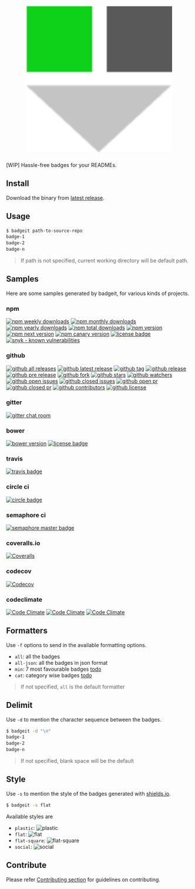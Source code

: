 <h1 align="center">
<img width="400" src="https://raw.githubusercontent.com/scriptnull/badgeit/master/art.png" />
</h1>

[WIP] Hassle-free badges for your READMEs.

## Install
Download the binary from [latest release](https://github.com/scriptnull/badgeit/releases).

## Usage
```bash
$ badgeit path-to-source-repo
badge-1
badge-2
badge-n
```

> If path is not specified, current working directory will be default path.

## Samples
Here are some samples generated by badgeit, for various kinds of projects.
### npm
[![npm weekly downloads](https://img.shields.io/npm/dw/express.svg)](https://npmjs.com/package/express) [![npm monthly downloads](https://img.shields.io/npm/dm/express.svg)](https://npmjs.com/package/express) [![npm yearly downloads](https://img.shields.io/npm/dy/express.svg)](https://npmjs.com/package/express) [![npm total downloads](https://img.shields.io/npm/dt/express.svg)](https://npmjs.com/package/express) [![npm version](https://img.shields.io/npm/v/express.svg)](https://npmjs.com/package/express) [![npm next version](https://img.shields.io/npm/v/express/next.svg)](https://npmjs.com/package/express) [![npm canary version](https://img.shields.io/npm/v/express/canary.svg)](https://npmjs.com/package/express) [![license badge](https://img.shields.io/npm/l/express.svg)](https://npmjs.com/package/express) [![snyk - known vulnerabilities](https://snyk.io/test/npm/express/badge.svg)](https://snyk.io/test/npm/express)

### github
[![github all releases](https://img.shields.io/github/downloads/atom/atom/total.svg)](https://github.com/atom/atom) [![github latest release](https://img.shields.io/github/downloads/atom/atom/latest/total.svg)](https://github.com/atom/atom) [![github tag](https://img.shields.io/github/tag/atom/atom.svg)](https://github.com/atom/atom) [![github release](https://img.shields.io/github/release/atom/atom.svg)](https://github.com/atom/atom) [![github pre release](https://img.shields.io/github/release/atom/atom/all.svg)](https://github.com/atom/atom) [![github fork](https://img.shields.io/github/forks/atom/atom.svg?style=social&label=Fork)](https://github.com/atom/atom) [![github stars](https://img.shields.io/github/stars/atom/atom.svg?style=social&label=Star)](https://github.com/atom/atom) [![github watchers](https://img.shields.io/github/watchers/atom/atom.svg?style=social&label=Watch)](https://github.com/atom/atom) [![github open issues](https://img.shields.io/github/issues/atom/atom.svg)](https://github.com/atom/atom) [![github closed issues](https://img.shields.io/github/issues-closed/atom/atom.svg)](https://github.com/atom/atom) [![github open pr](https://img.shields.io/github/issues-pr/atom/atom.svg)](https://github.com/atom/atom) [![github closed pr](https://img.shields.io/github/issues-pr-closed/atom/atom.svg)](https://github.com/atom/atom) [![github contributors](https://img.shields.io/github/contributors/atom/atom.svg)](https://github.com/atom/atom) [![github license](https://img.shields.io/github/license/atom/atom.svg)](https://github.com/atom/atom)

### gitter
[![gitter chat room](https://badges.gitter.im/scriptnull/badgeit.svg)](https://gitter.im/scriptnull/badgeit)

### bower
[![bower version](https://img.shields.io/bower/v/bootstrap.svg)](https://getbootstrap.com) [![license badge](https://img.shields.io/bower/l/bootstrap.svg)
](https://getbootstrap.com)

### travis
[![travis badge](https://img.shields.io/travis/rust-lang/cargo.svg)](https://travis-ci.org/rust-lang/cargo)

### circle ci
[![circle badge](https://img.shields.io/circleci/project/github/circleci/frontend.svg)](https://circleci.com/gh/circleci/frontend)

### semaphore ci
[![semaphore master badge](https://semaphoreci.com/api/v1/argonlaser/badgeit-front/branches/master/badge.svg)](https://semaphoreci.com/argonlaser/badgeit-front)

### coveralls.io
[![Coveralls](https://img.shields.io/coveralls/sindresorhus/xo.svg)](https://coveralls.io/github/sindresorhus/xo)

### codecov
[![Codecov](https://img.shields.io/codecov/c/github/sindresorhus/make-dir.svg)](https://codecov.io/gh/sindresorhus/make-dir)

### codeclimate
[![Code Climate](https://img.shields.io/codeclimate/issues/github/codeclimate/javascript-test-reporter.svg)](https://codeclimate.com/github/codeclimate/javascript-test-reporter/issues)
[![Code Climate](https://img.shields.io/codeclimate/github/codeclimate/javascript-test-reporter.svg)](https://codeclimate.com/github/codeclimate/javascript-test-reporter)
[![Code Climate](https://img.shields.io/codeclimate/coverage/github/codeclimate/javascript-test-reporter.svg)](https://codeclimate.com/github/codeclimate/javascript-test-reporter/coverage)

## Formatters
Use `-f` options to send in the available formatting options.

- `all`: all the badges
- `all-json`: all the badges in json format
- `min`: 7 most favourable badges [todo](https://github.com/scriptnull/badgeit/issues/9)
- `cat`: category wise badges [todo](https://github.com/scriptnull/badgeit/issues/10)

> If not specified, `all` is the default formatter

## Delimit
Use `-d` to mention the character sequence between the badges.

```bash
$ badgeit -d "\n"
badge-1
badge-2
badge-n
```

> If not specified, blank space will be the default

## Style
Use `-s` to mention the style of the badges generated with [shields.io](http://shields.io/).

```bash
$ badgeit -s flat
```

Available styles are
- `plastic`: ![plastic](https://img.shields.io/badge/style-plastic-green.svg?style=plastic)
- `flat`: ![flat](https://img.shields.io/badge/style-flat-green.svg?style=flat)
- `flat-square`:  ![flat-square](https://img.shields.io/badge/style-flat--squared-green.svg?style=flat-square)
- `social`: ![social](https://img.shields.io/badge/style-social-green.svg?style=social)

## Contribute
Please refer [Contributing section](https://github.com/scriptnull/badgeit/blob/master/CONTRIBUTING.md) for guidelines on contributing.